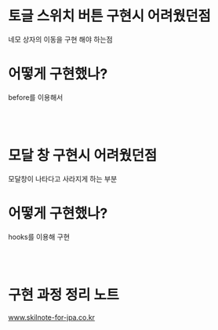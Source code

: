 # 토글 스위치 버튼 구현시 어려웠던점
네모 상자의 이동을 구현 해야 하는점

# 어떻게 구현했나?
before를 이용해서

<br /> <br />

# 모달 창 구현시 어려웠던점
모달창이 나타다고 사라지게 하는 부분

# 어떻게 구현했나?
hooks를 이용해 구현


<br /> <br />

# 구현 과정 정리 노트
www.skilnote-for-jpa.co.kr
